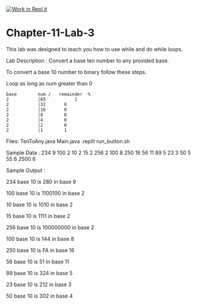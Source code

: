 [![Work in Repl.it](https://classroom.github.com/assets/work-in-replit-14baed9a392b3a25080506f3b7b6d57f295ec2978f6f33ec97e36a161684cbe9.svg)](https://classroom.github.com/online_ide?assignment_repo_id=4357415&assignment_repo_type=AssignmentRepo)
# Chapter-11-Lab-3
This lab was designed to teach you how to use while and do while loops.  

Lab Description :   Convert a base ten number to any provided base.

To convert a base 10 number to binary follow these steps.

Loop as long as num greater than 0

	base		num /   remainder  %
	2		    |65           1	
	2		    |32		  0
	2		    |16		  0
	2		    |8		  0
	2		    |4		  0
	2		    |2		  0
	2		    |1		  1

Files:  TenToAny.java
        Main.java
        .replit
        run_button.sh


Sample Data :
234 9
100 2
10 2
15 2
256 2
100 8
250 16
56 11
89 5
23 3
50 5
55 6
2500 6

Sample Output : 

234 base 10 is 280 in base 9

100 base 10 is 1100100 in base 2

10 base 10 is 1010 in base 2

15 base 10 is 1111 in base 2

256 base 10 is 100000000 in base 2

100 base 10 is 144 in base 8

250 base 10 is FA in base 16

56 base 10 is 51 in base 11

89 base 10 is 324 in base 5

23 base 10 is 212 in base 3

50 base 10 is 302 in base 4

